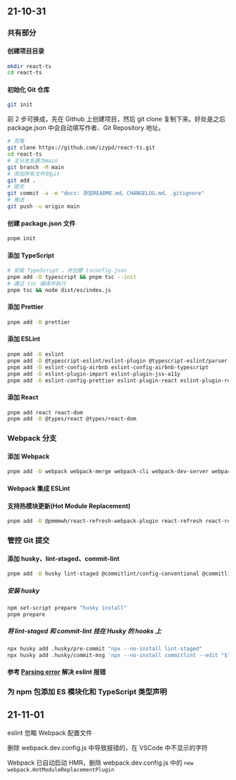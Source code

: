 ## 21-10-31

### 共有部分

#### 创建项目目录

```bash
mkdir react-ts
cd react-ts
```

#### 初始化 Git 仓库

```bash
git init
```

前 2 步可换成，先在 Github 上创建项目，然后 git clone 复制下来。好处是之后 package.json 中会自动填写作者、Git Repository 地址。

```bash
# 克隆
git clone https://github.com/izypd/react-ts.git
cd react-ts
# 主分支名换为main
git branch -M main
# 添加所有文件到git
git add .
# 提交
git commit -a -m "docs: 添加README.md、CHANGELOG.md、.gitignore"
# 推送
git push -u origin main
```

#### 创建 package.json 文件

```bash
pnpm init
```

#### 添加 TypeScript

```bash
# 安装 TypeScript ，并创建 tsconfig.json
pnpm add -D typescript && pnpm tsc --init
# 通过 tsc 编译并执行
pnpm tsc && node dist/es/index.js
```

#### 添加 Prettier

```bash
pnpm add -D prettier
```

#### 添加 ESLint

```bash
pnpm add -D eslint
pnpm add -D @typescript-eslint/eslint-plugin @typescript-eslint/parser
pnpm add -D eslint-config-airbnb eslint-config-airbnb-typescript
pnpm add -D eslint-plugin-import eslint-plugin-jsx-a11y
pnpm add -D eslint-config-prettier eslint-plugin-react eslint-plugin-react-hooks
```

#### 添加 React

```bash
pnpm add react react-dom
pnpm add -D @types/react @types/react-dom
```

### Webpack 分支

#### 添加 Webpack

```bash
pnpm add -D webpack webpack-merge webpack-cli webpack-dev-server webpackbar clean-terminal-webpack-plugin ts-loader fork-ts-checker-webpack-plugin
```

#### Webpack 集成 ESLint

#### 支持热模块更新(Hot Module Replacement)

```bash
pnpm add -D @pmmmwh/react-refresh-webpack-plugin react-refresh react-refresh-typescript
```

### 管控 Git 提交

#### 添加 husky、lint-staged、commit-lint

```bash
pnpm add -D husky lint-staged @commitlint/config-conventional @commitlint/cli
```

##### 安装 husky

```bash
npm set-script prepare "husky install"
pnpm prepare
```

##### 将 lint-staged 和 commit-lint 挂在 Husky 的 hooks 上

```bash
npx husky add .husky/pre-commit "npx --no-install lint-staged"
npx husky add .husky/commit-msg 'npx --no-install commitlint --edit "$1"'
```

#### 参考 [Parsing error](https://stackoverflow.com/questions/64271575/error-with-my-eslintrc-js-file-parsing-error-parseroptions-project-has) 解决 eslint 报错

### 为 npm 包添加 ES 模块化和 TypeScript 类型声明

## 21-11-01

eslint 忽略 Webpack 配置文件

删除 webpack.dev.config.js 中导致报错的，在 VSCode 中不显示的字符

Webpack 已自动启动 HMR，删除 webpack.dev.config.js 中的 `new webpack.HotModuleReplacementPlugin`

